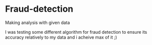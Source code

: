 # Fraud-detection
Making analysis with given data

I was testing some different algorithm for fraud detection to ensure its accuracy relatively to my data and i acheive max of it ;)
